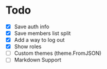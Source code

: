 # Todo

- [X] Save auth info
- [X] Save members list split
- [X] Add a way to log out
- [X] Show roles
- [ ] Custom themes (theme.FromJSON)
- [ ] Markdown Support
